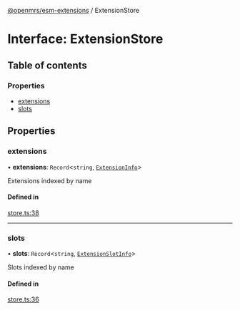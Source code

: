 [@openmrs/esm-extensions](../API.md) / ExtensionStore

# Interface: ExtensionStore

## Table of contents

### Properties

- [extensions](ExtensionStore.md#extensions)
- [slots](ExtensionStore.md#slots)

## Properties

### extensions

• **extensions**: `Record`<`string`, [`ExtensionInfo`](ExtensionInfo.md)\>

Extensions indexed by name

#### Defined in

[store.ts:38](https://github.com/openmrs/openmrs-esm-core/blob/master/packages/framework/esm-extensions/src/store.ts#L38)

___

### slots

• **slots**: `Record`<`string`, [`ExtensionSlotInfo`](ExtensionSlotInfo.md)\>

Slots indexed by name

#### Defined in

[store.ts:36](https://github.com/openmrs/openmrs-esm-core/blob/master/packages/framework/esm-extensions/src/store.ts#L36)
